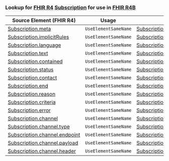 ### Lookup for [FHIR R4](https://hl7.org/fhir/R4/) [Subscription](https://hl7.org/fhir/R4/Subscription.html) for use in [FHIR R4B](https://hl7.org/fhir/R4B/)

| Source Element (FHIR R4) | Usage | Target |
| -------------- | ----- | ------ |
| [Subscription.meta](https://hl7.org/fhir/R4/Subscription.html#resource) | `UseElementSameName` | [Subscription.meta](https://hl7.org/fhir/R4B/Subscription.html#resource) |
| [Subscription.implicitRules](https://hl7.org/fhir/R4/Subscription.html#resource) | `UseElementSameName` | [Subscription.implicitRules](https://hl7.org/fhir/R4B/Subscription.html#resource) |
| [Subscription.language](https://hl7.org/fhir/R4/Subscription.html#resource) | `UseElementSameName` | [Subscription.language](https://hl7.org/fhir/R4B/Subscription.html#resource) |
| [Subscription.text](https://hl7.org/fhir/R4/Subscription.html#resource) | `UseElementSameName` | [Subscription.text](https://hl7.org/fhir/R4B/Subscription.html#resource) |
| [Subscription.contained](https://hl7.org/fhir/R4/Subscription.html#resource) | `UseElementSameName` | [Subscription.contained](https://hl7.org/fhir/R4B/Subscription.html#resource) |
| [Subscription.status](https://hl7.org/fhir/R4/Subscription.html#resource) | `UseElementSameName` | [Subscription.status](https://hl7.org/fhir/R4B/Subscription.html#resource) |
| [Subscription.contact](https://hl7.org/fhir/R4/Subscription.html#resource) | `UseElementSameName` | [Subscription.contact](https://hl7.org/fhir/R4B/Subscription.html#resource) |
| [Subscription.end](https://hl7.org/fhir/R4/Subscription.html#resource) | `UseElementSameName` | [Subscription.end](https://hl7.org/fhir/R4B/Subscription.html#resource) |
| [Subscription.reason](https://hl7.org/fhir/R4/Subscription.html#resource) | `UseElementSameName` | [Subscription.reason](https://hl7.org/fhir/R4B/Subscription.html#resource) |
| [Subscription.criteria](https://hl7.org/fhir/R4/Subscription.html#resource) | `UseElementSameName` | [Subscription.criteria](https://hl7.org/fhir/R4B/Subscription.html#resource) |
| [Subscription.error](https://hl7.org/fhir/R4/Subscription.html#resource) | `UseElementSameName` | [Subscription.error](https://hl7.org/fhir/R4B/Subscription.html#resource) |
| [Subscription.channel](https://hl7.org/fhir/R4/Subscription.html#resource) | `UseElementSameName` | [Subscription.channel](https://hl7.org/fhir/R4B/Subscription.html#resource) |
| [Subscription.channel.type](https://hl7.org/fhir/R4/Subscription.html#resource) | `UseElementSameName` | [Subscription.channel.type](https://hl7.org/fhir/R4B/Subscription.html#resource) |
| [Subscription.channel.endpoint](https://hl7.org/fhir/R4/Subscription.html#resource) | `UseElementSameName` | [Subscription.channel.endpoint](https://hl7.org/fhir/R4B/Subscription.html#resource) |
| [Subscription.channel.payload](https://hl7.org/fhir/R4/Subscription.html#resource) | `UseElementSameName` | [Subscription.channel.payload](https://hl7.org/fhir/R4B/Subscription.html#resource) |
| [Subscription.channel.header](https://hl7.org/fhir/R4/Subscription.html#resource) | `UseElementSameName` | [Subscription.channel.header](https://hl7.org/fhir/R4B/Subscription.html#resource) |

